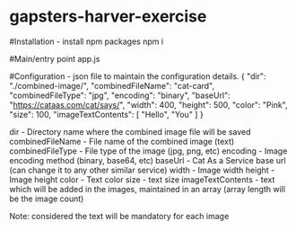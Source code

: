 # gapsters-harver-exercise

#Installation - install npm packages
npm i

#Main/entry point
app.js

#Configuration - json file to maintain the configuration details. 
{
    "dir": "./combined-image/",
    "combinedFileName": "cat-card",
    "combinedFileType": "jpg",
    "encoding": "binary",
    "baseUrl": "https://cataas.com/cat/says/",
    "width": 400,
    "height": 500,
    "color": "Pink",
    "size": 100,
    "imageTextContents": [
        "Hello",
        "You"
    ] 
}

dir - Directory name where the combined image file will be saved
combinedFileName - File name of the combined image (text)
combinedFileType - File type of the image (jpg, png, etc)
encoding - Image encoding method (binary, base64, etc)
baseUrl - Cat As a Service base url (can change it to any other similar service)
width - Image width
height - Image height
color - Text color
size - text size
imageTextContents - text which will be added in the images, maintained in an array (array length will be the image count) 

Note: considered the text will be mandatory for each image
